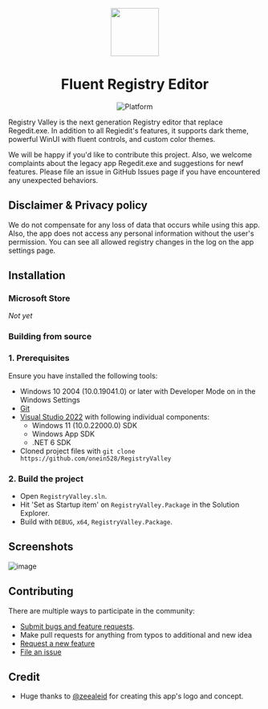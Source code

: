 <p align="center">
  <img width="96" align="center" src="https://user-images.githubusercontent.com/62196528/206452068-ba9f900d-28f2-4415-b9a4-339515c1282a.png" />
</p>
<h1 align="center">
  Fluent Registry Editor
</h1>

<p align="center">
  <a title="Platform" target="_blank">
    <img src="https://img.shields.io/badge/Platform-Windows-red" alt="Platform" />
  </a>
</p>

Registry Valley is the next generation Registry editor that replace Regedit.exe. In addition to all Regiedit's features, it supports dark theme, powerful WinUI with fluent controls, and custom color themes.

We will be happy if you'd like to contribute this project. Also, we welcome complaints about the legacy app Regedit.exe and suggestions for newf features. Please file an issue in GitHub Issues page if you have encountered any unexpected behaviors.

## Disclaimer & Privacy policy

We do not compensate for any loss of data that occurs while using this app. Also, the app does not access any personal information without the user's permission. You can see all allowed registry changes in the log on the app settings page.

## Installation

### Microsoft Store

_Not yet_

### Building from source

### 1. Prerequisites

Ensure you have installed the following tools:

- Windows 10 2004 (10.0.19041.0) or later with Developer Mode on in the Windows Settings
- [Git](https://git-scm.com/)
- [Visual Studio 2022](https://visualstudio.microsoft.com/vs/) with following individual components:
  - Windows 11 (10.0.22000.0) SDK
  - Windows App SDK
  - .NET 6 SDK
- Cloned project files with `git clone https://github.com/onein528/RegistryValley`

### 2. Build the project

- Open `RegistryValley.sln`.
- Hit 'Set as Startup item' on `RegistryValley.Package` in the Solution Explorer.
- Build with `DEBUG`, `x64`, `RegistryValley.Package`.

## Screenshots

![image](https://user-images.githubusercontent.com/62196528/212941487-0da3d39d-5b55-4b3d-994b-9055d372aa76.png)

## Contributing

There are multiple ways to participate in the community:

- [Submit bugs and feature requests](https://github.com/onein528/RegistryValley/issues/new/choose).
- Make pull requests for anything from typos to additional and new idea
- [Request a new feature](https://github.com/onein528/RegistryValley/pulls)
- [File an issue](https://github.com/onein528/RegistryValley/issues/new/choose)

## Credit

- Huge thanks to [@zeealeid](https://twitter.com/zeealeid) for creating this app's logo and concept.
